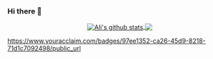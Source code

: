 ### Hi there 👋

<!--
**zendegani/zendegani** is a ✨ _special_ ✨ repository because its `README.md` (this file) appears on your GitHub profile.

Here are some ideas to get you started:

- 🔭 I’m currently working on ...
- 🌱 I’m currently learning ...
- 👯 I’m looking to collaborate on ...
- 🤔 I’m looking for help with ...
- 💬 Ask me about ...
- 📫 How to reach me: ...
- 😄 Pronouns: ...
- ⚡ Fun fact: ...
-->
<p align="center">
<a href="https://github.com/anuraghazra/github-readme-stats">
  <img align="center" src="https://github-readme-stats.anuraghazra1.vercel.app/api?username=zendegani&hide=stars&show_icons=true&include_all_commits=true" alt="Ali's github stats" />
</a>
<a href="https://github.com/anuraghazra/github-readme-stats">
  <img align="center" src="https://github-readme-stats.vercel.app/api/top-langs/?username=zendegani&layout=compact" />
</a>
  </p>


https://www.youracclaim.com/badges/97ee1352-ca26-45d9-8218-71d1c7092498/public_url

<!-- [![Top Langs](https://github-readme-stats.vercel.app/api/top-langs/?username=zendegani&layout=compact)](https://github.com/anuraghazra/github-readme-stats)  -->

<div data-iframe-width="150" data-iframe-height="270" data-share-badge-id="97ee1352-ca26-45d9-8218-71d1c7092498" data-share-badge-host="https://www.youracclaim.com"></div>
<!--<script type="text/javascript" async src="//cdn.youracclaim.com/assets/utilities/embed.js"></script> -->

